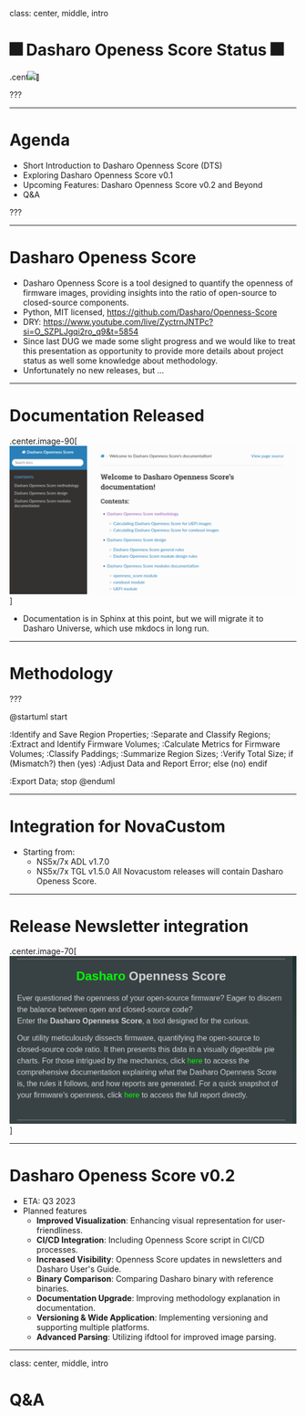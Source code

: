 class: center, middle, intro

# &#x1F386; Dasharo Openess Score Status &#x1F386;

.center[<img src="/remark-templates/dasharo-presentation-template/images/dasharo-sygnet-white.svg" width="150px" style="margin-left:-20px">]

???

---

# Agenda

* Short Introduction to Dasharo Openness Score (DTS)
* Exploring Dasharo Openness Score v0.1
* Upcoming Features: Dasharo Openness Score v0.2 and Beyond
* Q&A

???

---

# Dasharo Openess Score

* Dasharo Openness Score is a tool designed to quantify the openness of 
firmware images, providing insights into the ratio of open-source to
closed-source components.
* Python, MIT licensed, https://github.com/Dasharo/Openness-Score
* DRY: https://www.youtube.com/live/ZyctrnJNTPc?si=O_SZPLJgqi2ro_q9&t=5854
* Since last DUG we made some slight progress and we would like to treat this
  presentation as opportunity to provide more details about project status as
  well some knowledge about methodology.
* Unfortunately no new releases, but ...

---

# Documentation Released
 
.center.image-90[![](/img/dos_docs.png)]

* Documentation is in Sphinx at this point, but we will migrate it to Dasharo
  Universe, which use mkdocs in long run.

---

# Methodology

???

@startuml
start

:Identify and Save Region Properties;
:Separate and Classify Regions;
:Extract and Identify Firmware Volumes;
:Calculate Metrics for Firmware Volumes;
:Classify Paddings;
:Summarize Region Sizes;
:Verify Total Size;
if (Mismatch?) then (yes)
  :Adjust Data and Report Error;
else (no)
endif

:Export Data;
stop
@enduml

---

# Integration for NovaCustom 

* Starting from:
  - NS5x/7x ADL v1.7.0
  - NS5x/7x TGL v1.5.0
  All Novacustom releases will contain Dasharo Openess Score.


---

# Release Newsletter integration

.center.image-70[![](/img/dos_newsletterv2.png)]

---

# Dasharo Openess Score v0.2

* ETA: Q3 2023
* Planned features
  * **Improved Visualization**: Enhancing visual representation for
    user-friendliness.
  * **CI/CD Integration**: Including Openness Score script in CI/CD
    processes.
  * **Increased Visibility**: Openness Score updates in newsletters and
    Dasharo User's Guide.
  * **Binary Comparison**: Comparing Dasharo binary with reference binaries.
  * **Documentation Upgrade**: Improving methodology explanation in
    documentation.
  * **Versioning & Wide Application**: Implementing versioning and supporting
    multiple platforms.
  * **Advanced Parsing**: Utilizing ifdtool for improved image parsing.

---
class: center, middle, intro

# Q&A
